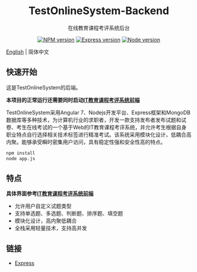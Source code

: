 <!--
 * @Author: Chen Wenhang
 * @Date: 2019-10-19 21:59:24
 * @LastEditTime: 2019-11-08 16:02:24
 * @Description: 
 * @Github: https://github.com/chenwenhang
 -->
<h1 align="center">
TestOnlineSystem-Backend
</h1>

<div align="center">

  在线教育课程考评系统后台

  [![NPM version](https://img.shields.io/npm/v/ng-alain.svg?style=flat-square)](https://www.npmjs.com/package/ng-alain)
  [![Express version](https://img.shields.io/badge/express-v4.16.4-blue.svg)](https://www.npmjs.com/package/express)
  [![Node version](https://img.shields.io/badge/Node-v11.13.0-blue.svg)](https://www.npmjs.com/package/node)

</div>

[English](README.md) | 简体中文

## 快速开始

这是TestOnlineSystem的后端。

**本项目的正常运行还需要同时启动[IT教育课程考评系统前端](https://github.com/chenwenhang/TestOnlineSystem)**

TestOnlineSystem采用Angular 7、Nodejs开发平台、Express框架和MongoDB数据库等多种技术，为计算机行业的求职者，开发一款支持发布者发布试题和试卷、考生在线考试的一个基于Web的IT教育课程考评系统，并允许考生根据自身职业特点自行选择相关技术标签进行精准考试。该系统采用模块化设计，低耦合高内聚。能够承受瞬时密集用户访问，具有稳定性强和安全性高的特点。

```bash
npm install
node app.js
```

## 特点

**具体界面参考[IT教育课程考评系统前端](https://github.com/chenwenhang/TestOnlineSystem)**
* 允许用户自定义试题类型
* 支持单选题、多选题、判断题、排序题、填空题
* 模块化设计，高内聚低耦合
* 全栈采用轻量技术，支持高并发


## 链接

+ [Express](https://github.com/expressjs/express)

